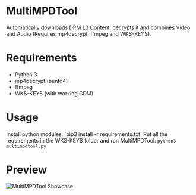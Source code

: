 # MultiMPDTool
Automatically downloads DRM L3 Content, decrypts it and combines Video and Audio (Requires mp4decrypt, ffmpeg and WKS-KEYS).

# Requirements
+ Python 3
+ mp4decrypt (bento4)
+ ffmpeg
+ WKS-KEYS (with working CDM)

# Usage
Install python modules: ´pip3 install -r requirements.txt´
Put all the requirements in the WKS-KEYS folder and run MultiMPDTool:
`python3 multimpdtool.py`

# Preview
![MultiMPDTool Showcase](https://i.imgur.com/OuUtNUg.png)
